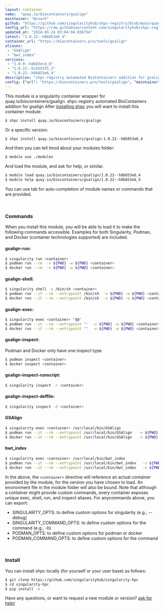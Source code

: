 ```yaml
---
layout: container
name:  "quay.io/biocontainers/gsalign"
maintainer: "@vsoch"
github: "https://github.com/singularityhub/shpc-registry/blob/main/quay.io/biocontainers/gsalign/container.yaml"
config_url: "https://raw.githubusercontent.com/singularityhub/shpc-registry/main/quay.io/biocontainers/gsalign/container.yaml"
updated_at: "2024-03-24 03:04:04.036754"
latest: "1.0.22--h8b853e6_4"
container_url: "https://biocontainers.pro/tools/gsalign"
aliases:
 - "GSAlign"
 - "bwt_index"
versions:
 - "1.0.9--hdb83ec4_0"
 - "1.0.22--hc9193f5_2"
 - "1.0.22--h8b853e6_4"
description: "shpc-registry automated BioContainers addition for gsalign"
config: {"url": "https://biocontainers.pro/tools/gsalign", "maintainer": "@vsoch", "description": "shpc-registry automated BioContainers addition for gsalign", "latest": {"1.0.22--h8b853e6_4": "sha256:36b5a76a23f729f06faa6ba9fff54df4a8e80fba2e4cc4cc4a262b7857eae9fc"}, "tags": {"1.0.9--hdb83ec4_0": "sha256:16540873bed0cc08b51b7c7284270e4625f1586480be6df0f1c9d76e0ba2d7c2", "1.0.22--hc9193f5_2": "sha256:8d787f216254bcf85e7a0b257cf2a32a2af4fb9da9e60e6675dfcb211cb5615b", "1.0.22--h8b853e6_4": "sha256:36b5a76a23f729f06faa6ba9fff54df4a8e80fba2e4cc4cc4a262b7857eae9fc"}, "docker": "quay.io/biocontainers/gsalign", "aliases": {"GSAlign": "/usr/local/bin/GSAlign", "bwt_index": "/usr/local/bin/bwt_index"}}
---
```


This module is a singularity container wrapper for quay.io/biocontainers/gsalign.
shpc-registry automated BioContainers addition for gsalign
After [installing shpc](#install) you will want to install this container module:


```bash
$ shpc install quay.io/biocontainers/gsalign
```

Or a specific version:

```bash
$ shpc install quay.io/biocontainers/gsalign:1.0.22--h8b853e6_4
```

And then you can tell lmod about your modules folder:

```bash
$ module use ./modules
```

And load the module, and ask for help, or similar.

```bash
$ module load quay.io/biocontainers/gsalign/1.0.22--h8b853e6_4
$ module help quay.io/biocontainers/gsalign/1.0.22--h8b853e6_4
```

You can use tab for auto-completion of module names or commands that are provided.

<br>

### Commands

When you install this module, you will be able to load it to make the following commands accessible.
Examples for both Singularity, Podman, and Docker (container technologies supported) are included.

#### gsalign-run:

```bash
$ singularity run <container>
$ podman run --rm  -v ${PWD} -w ${PWD} <container>
$ docker run --rm  -v ${PWD} -w ${PWD} <container>
```

#### gsalign-shell:

```bash
$ singularity shell -s /bin/sh <container>
$ podman run --it --rm --entrypoint /bin/sh  -v ${PWD} -w ${PWD} <container>
$ docker run --it --rm --entrypoint /bin/sh  -v ${PWD} -w ${PWD} <container>
```

#### gsalign-exec:

```bash
$ singularity exec <container> "$@"
$ podman run --it --rm --entrypoint ""  -v ${PWD} -w ${PWD} <container> "$@"
$ docker run --it --rm --entrypoint ""  -v ${PWD} -w ${PWD} <container> "$@"
```

#### gsalign-inspect:

Podman and Docker only have one inspect type.

```bash
$ podman inspect <container>
$ docker inspect <container>
```

#### gsalign-inspect-runscript:

```bash
$ singularity inspect -r <container>
```

#### gsalign-inspect-deffile:

```bash
$ singularity inspect -d <container>
```


#### GSAlign

```bash
$ singularity exec <container> /usr/local/bin/GSAlign
$ podman run --it --rm --entrypoint /usr/local/bin/GSAlign   -v ${PWD} -w ${PWD} <container> -c " $@"
$ docker run --it --rm --entrypoint /usr/local/bin/GSAlign   -v ${PWD} -w ${PWD} <container> -c " $@"
```


#### bwt_index

```bash
$ singularity exec <container> /usr/local/bin/bwt_index
$ podman run --it --rm --entrypoint /usr/local/bin/bwt_index   -v ${PWD} -w ${PWD} <container> -c " $@"
$ docker run --it --rm --entrypoint /usr/local/bin/bwt_index   -v ${PWD} -w ${PWD} <container> -c " $@"
```



In the above, the `<container>` directive will reference an actual container provided
by the module, for the version you have chosen to load. An environment file in the
module folder will also be bound. Note that although a container
might provide custom commands, every container exposes unique exec, shell, run, and
inspect aliases. For anycommands above, you can export:

 - SINGULARITY_OPTS: to define custom options for singularity (e.g., --debug)
 - SINGULARITY_COMMAND_OPTS: to define custom options for the command (e.g., -b)
 - PODMAN_OPTS: to define custom options for podman or docker
 - PODMAN_COMMAND_OPTS: to define custom options for the command

<br>

### Install

You can install shpc locally (for yourself or your user base) as follows:

```bash
$ git clone https://github.com/singularityhub/singularity-hpc
$ cd singularity-hpc
$ pip install -e .
```

Have any questions, or want to request a new module or version? [ask for help!](https://github.com/singularityhub/singularity-hpc/issues)